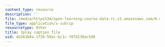 ```yaml
---
content_type: resource
description: ''
file: /media/https%3A/open-learning-course-data-rc.s3.amazonaws.com/6-450-principles-of-digital-communications-i-fall-2006/eb263b8a1f2650acbc1c707d136ac5d0_rei6tud0Tsg.vtt
file_type: application/x-subrip
resourcetype: Other
title: 3play caption file
uid: eb263b8a-1f26-50ac-bc1c-707d136ac5d0
---
```

